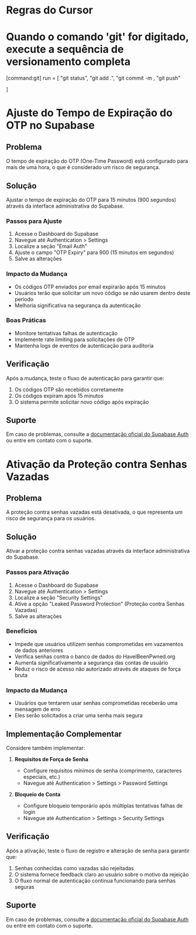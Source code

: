 # Regras do Cursor
# Quando o comando 'git' for digitado, execute a sequência de versionamento completa
[command:git]
run = [
  "git status",
  "git add .",
  "git commit -m ,
  "git push"

]
# Ajuste do Tempo de Expiração do OTP no Supabase

## Problema
O tempo de expiração do OTP (One-Time Password) está configurado para mais de uma hora, o que é considerado um risco de segurança.

## Solução
Ajustar o tempo de expiração do OTP para 15 minutos (900 segundos) através da interface administrativa do Supabase.

### Passos para Ajuste

1. Acesse o Dashboard do Supabase
2. Navegue até Authentication > Settings
3. Localize a seção "Email Auth"
4. Ajuste o campo "OTP Expiry" para 900 (15 minutos em segundos)
5. Salve as alterações

### Impacto da Mudança
- Os códigos OTP enviados por email expirarão após 15 minutos
- Usuários terão que solicitar um novo código se não usarem dentro deste período
- Melhoria significativa na segurança da autenticação

### Boas Práticas
- Monitore tentativas falhas de autenticação
- Implemente rate limiting para solicitações de OTP
- Mantenha logs de eventos de autenticação para auditoria

## Verificação
Após a mudança, teste o fluxo de autenticação para garantir que:
1. Os códigos OTP são recebidos corretamente
2. Os códigos expiram após 15 minutos
3. O sistema permite solicitar novo código após expiração

## Suporte
Em caso de problemas, consulte a [documentação oficial do Supabase Auth](https://supabase.com/docs/guides/auth) ou entre em contato com o suporte.

# Ativação da Proteção contra Senhas Vazadas

## Problema
A proteção contra senhas vazadas está desativada, o que representa um risco de segurança para os usuários.

## Solução
Ativar a proteção contra senhas vazadas através da interface administrativa do Supabase.

### Passos para Ativação

1. Acesse o Dashboard do Supabase
2. Navegue até Authentication > Settings
3. Localize a seção "Security Settings"
4. Ative a opção "Leaked Password Protection" (Proteção contra Senhas Vazadas)
5. Salve as alterações

### Benefícios
- Impede que usuários utilizem senhas comprometidas em vazamentos de dados anteriores
- Verifica senhas contra o banco de dados do HaveIBeenPwned.org
- Aumenta significativamente a segurança das contas de usuário
- Reduz o risco de acesso não autorizado através de ataques de força bruta

### Impacto da Mudança
- Usuários que tentarem usar senhas comprometidas receberão uma mensagem de erro
- Eles serão solicitados a criar uma senha mais segura

## Implementação Complementar
Considere também implementar:

1. **Requisitos de Força de Senha**
   - Configure requisitos mínimos de senha (comprimento, caracteres especiais, etc.)
   - Navegue até Authentication > Settings > Password Settings

2. **Bloqueio de Conta**
   - Configure bloqueio temporário após múltiplas tentativas falhas de login
   - Navegue até Authentication > Settings > Security Settings

## Verificação
Após a ativação, teste o fluxo de registro e alteração de senha para garantir que:
1. Senhas conhecidas como vazadas são rejeitadas
2. O sistema fornece feedback claro ao usuário sobre o motivo da rejeição
3. O fluxo normal de autenticação continua funcionando para senhas seguras

## Suporte
Em caso de problemas, consulte a [documentação oficial do Supabase Auth](https://supabase.com/docs/guides/auth/auth-passwords) ou entre em contato com o suporte.
